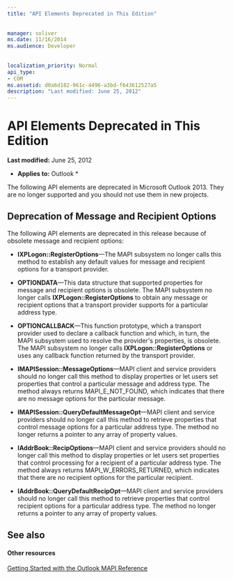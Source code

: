 ```yaml
---
title: "API Elements Deprecated in This Edition"
 
 
manager: soliver
ms.date: 11/16/2014
ms.audience: Developer
 
 
localization_priority: Normal
api_type:
- COM
ms.assetid: d0a6d182-961c-4496-a3bd-f643612527a5
description: "Last modified: June 25, 2012"
---
```


# API Elements Deprecated in This Edition

 **Last modified:** June 25, 2012 
  
 * **Applies to:** Outlook * 
  
The following API elements are deprecated in Microsoft Outlook 2013. They are no longer supported and you should not use them in new projects.
  
## Deprecation of Message and Recipient Options

The following API elements are deprecated in this release because of obsolete message and recipient options:
  
- **IXPLogon::RegisterOptions**—The MAPI subsystem no longer calls this method to establish any default values for message and recipient options for a transport provider.
    
- **OPTIONDATA**—This data structure that supported properties for message and recipient options is obsolete. The MAPI subsystem no longer calls **IXPLogon::RegisterOptions** to obtain any message or recipient options that a transport provider supports for a particular address type. 
    
- **OPTIONCALLBACK**—This function prototype, which a transport provider used to declare a callback function and which, in turn, the MAPI subsystem used to resolve the provider's properties, is obsolete. The MAPI subsystem no longer calls **IXPLogon::RegisterOptions** or uses any callback function returned by the transport provider. 
    
- **IMAPISession::MessageOptions**—MAPI client and service providers should no longer call this method to display properties or let users set properties that control a particular message and address type. The method always returns MAPI_E_NOT_FOUND, which indicates that there are no message options for the particular message.
    
- **IMAPISession::QueryDefaultMessageOpt**—MAPI client and service providers should no longer call this method to retrieve properties that control message options for a particular address type. The method no longer returns a pointer to any array of property values.
    
- **IAddrBook::RecipOptions**—MAPI client and service providers should no longer call this method to display properties or let users set properties that control processing for a recipient of a particular address type. The method always returns MAPI_W_ERRORS_RETURNED, which indicates that there are no recipient options for the particular recipient.
    
- **IAddrBook::QueryDefaultRecipOpt**—MAPI client and service providers should no longer call this method to retrieve properties that control recipient options for a particular address type. The method no longer returns a pointer to any array of property values.
    
## See also

#### Other resources

[Getting Started with the Outlook MAPI Reference](getting-started-with-the-outlook-mapi-reference.md)

